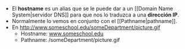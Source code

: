 - El **hostname** es un alias que se le puede dar a un [[Domain Name System|servidor DNS]] para que nos lo traduzca a una **dirección IP**.
- Normalmente lo vemos en conjunto con el [[Pathname|pathname]].
- En http://www.someschool.edu/someDepartment/picture.gif
	- Hostname: www.someschool.edu
	- Pathname: /someDepartment/picture.gif